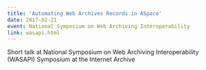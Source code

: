 ```yaml
---
title: 'Automating Web Archives Records in ASpace'
date: 2017-02-21
event: National Symposium on Web Archiving Interoperability
link: wasapi.html
---
```

Short talk at National Symposium on Web Archiving Interoperability (WASAPI) Symposium at the Internet Archive